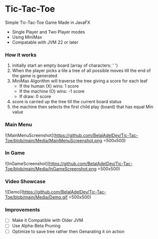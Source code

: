 # Tic-Tac-Toe
Simple Tic-Tac-Toe Game Made in JavaFX
 - Single Player and Two Player modes
 - Using MiniMax
 - Compatable with JVM 22 or later
### How it works
 1. initially start an empty board (array of characters: ' ')
 2. When the player picks a tile a tree of all possible moves till the end of the game is generated
 3. MiniMax Algorithm will traverse the tree giving a score for each leaf
    - If the human (X) wins: 1 score 
    - If the machine (O) wins: -1 score 
    - If draw: 0 score
 4. score is carried up the tree till the current board status
 5. the machine then selects the first child play (board) that has equal Min value
### Main Menu
![MainMenuScreenshot](https://github.com/BelalAdelDev/Tic-Tac-Toe/blob/main/Media/MainMenuScreenshot.png =500x500)

### In Game
![InGameScreenshot](https://github.com/BelalAdelDev/Tic-Tac-Toe/blob/main/Media/InGameScreenshot.png =500x500)

### Video Showcase
![Demo](https://github.com/BelalAdelDev/Tic-Tac-Toe/blob/main/Media/Demo.gif =500x500)

### Improvements
 - [ ] Make it Compatible with Older JVM
 - [ ] Use Alpha-Beta Pruning
 - [ ] Optimize to save tree rather then Genarating it on action
